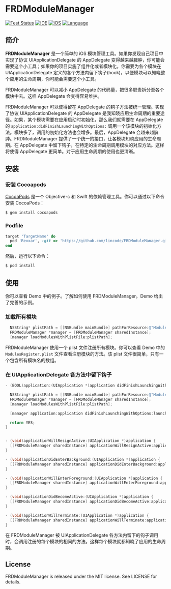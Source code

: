 # FRDModuleManager

[![Test Status](https://travis-ci.org/lincode/FRDModuleManager.svg?branch=master)](https://travis-ci.org/lincode/FRDModuleManager)
[![IDE](https://img.shields.io/badge/XCode-8-blue.svg)]()
[![iOS](https://img.shields.io/badge/iOS-7.0-blue.svg)]()
[![Language](https://img.shields.io/badge/language-ObjC-blue.svg)](https://developer.apple.com/library/mac/documentation/Cocoa/Conceptual/ProgrammingWithObjectiveC/Introduction/Introduction.html)

## 简介

**FRDModuleManager** 是一个简单的 iOS 模块管理工具。如果你发现自己项目中实现了协议 UIApplicationDelegate 的 AppDelegate 变得越来越臃肿，你可能会需要这个小工具；如果你的项目实施了组件化或者模块化，你需要为各个模块在 UIApplicationDelegate 定义的各个方法内留下钩子(hook)，以便模块可以知晓整个应用的生命周期，你可能会需要这个小工具。

FRDModuleManager 可以减小 AppDelegate 的代码量，把很多职责拆分至各个模块中去。这样 AppDelegate 会变得容易维护。

FRDModuleManager 可以使得留在 AppDelegate 的钩子方法被统一管理。实现了协议 UIApplicationDelegate 的 AppDelegate 是我知晓应用生命周期的重要途径。如果，某个模块需要在应用启动时初始化，那么我们就需要在 AppDelegate 的
`application:didFinishLaunchingWithOptions:` 调用一个该模块的初始化方法。模块多了，调用的初始化方法也会增多。最后，AppDelegate 会越来越臃肿。FRDModuleManager 提供了一个统一的接口，让各模块知晓应用的生命周期。在 AppDelegate 中留下钩子，在特定的生命周期调用模块的对应方法。这样将使得 AppDelegate 更简单。对于应用生命周期的使用也更清晰。


## 安装

### 安装 Cocoapods

[CocoaPods](http://cocoapods.org) 是一个 Objective-c 和 Swift 的依赖管理工具。你可以通过以下命令安装 CocoaPods：

```bash
$ gem install cocoapods
```

### Podfile

```ruby
target 'TargetName' do
  pod 'Rexxar', :git => 'https://github.com/lincode/FRDModuleManager.git', :commit => '0.1.0'
end
```

然后，运行以下命令：

```bash
$ pod install
```

## 使用

你可以查看 Demo 中的例子。了解如何使用 FRDModuleManager。Demo 给出了完善的示例。

### 加载所有模块

```Objective-C
  NSString* plistPath = [[NSBundle mainBundle] pathForResource:@"ModulesRegister" ofType:@"plist"];
  FRDModuleManager *manager = [FRDModuleManager sharedInstance];
  [manager loadModulesWithPlistFile:plistPath];
```

FRDModuleManager 使用一个 plist 文件注册所有模块。你可以查看 Demo 中的 `ModulesRegister.plist` 文件查看注册模块的方法。该 plist 文件很简单，只有一个包含所有模块名的数组。

### 在 UIApplicationDelegate 各方法中留下钩子

```Objective-C
- (BOOL)application:(UIApplication *)application didFinishLaunchingWithOptions:(NSDictionary *)launchOptions {

  NSString* plistPath = [[NSBundle mainBundle] pathForResource:@"ModulesRegister" ofType:@"plist"];
  FRDModuleManager *manager = [FRDModuleManager sharedInstance];
  [manager loadModulesWithPlistFile:plistPath];

  [manager application:application didFinishLaunchingWithOptions:launchOptions];

  return YES;
}


- (void)applicationWillResignActive:(UIApplication *)application {
  [[FRDModuleManager sharedInstance] applicationWillResignActive:application];
}

- (void)applicationDidEnterBackground:(UIApplication *)application {
  [[FRDModuleManager sharedInstance] applicationDidEnterBackground:application];
}

- (void)applicationWillEnterForeground:(UIApplication *)application {
  [[FRDModuleManager sharedInstance] applicationWillEnterForeground:application];
}

- (void)applicationDidBecomeActive:(UIApplication *)application {
  [[FRDModuleManager sharedInstance] applicationDidBecomeActive:application];
}

- (void)applicationWillTerminate:(UIApplication *)application {
  [[FRDModuleManager sharedInstance] applicationWillTerminate:application];
}

```

在 FRDModuleManager 被 UIApplicationDelegate 各方法内留下的钩子调用时，会调用注册的每个模块的相同的方法。这样每个模块就都知晓了应用的生命周期。

## License

FRDModuleManager is released under the MIT license. See LICENSE for details.
